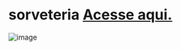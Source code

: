 # sorveteria <a href="paulovarrone.github.io/sorveteria/" target="_blank">Acesse aqui.</a>

![image](https://user-images.githubusercontent.com/100317569/216991572-4e5621c5-30b8-45a1-b32b-3cc86edfb70c.png)
